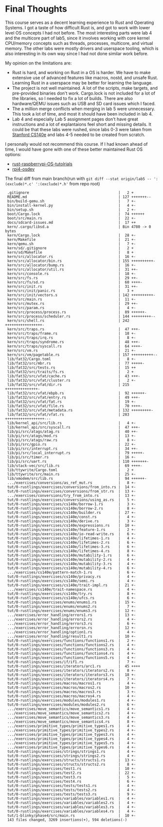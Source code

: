 # Final Thoughts

This course serves as a decent learning experience to Rust and Operating Systems. I got a taste of how difficult Rust is, and got to work with lower level OS concepts I had not before. The most interesting parts were lab 4 and the multicore part of lab5, since it involves working with core kernel CPU/memory concepts such as threads, processes, multicore, and virtual memory. The other labs were mostly drivers and userspace tooling, which is also interesting in its own way since I had not done similar work before.

My opinion on the limitations are:
* Rust is hard, and working on Rust in a OS is harder. We have to make extensive use of advanced features like macros, nostd, and unsafe Rust. Learning Rust in a userspace may be better for learning the language.
* The project is not well maintained. A lot of the scripts, make targets, and pre-provided binaries don't work. Cargo.lock is not included for a lot of the libraries, so I needed to fix a lot of builds. There are also hardware/QEMU issues such as USB and SD card issues which I faced.
* The a million merge conflicts when merging in lab 5 were unnecessary. This took a lot of time, and most it should have been included in lab 4.
* Lab 4 and especially Lab 5 assignment pages don't have great instructions and a lot of explantaions feel short and missing details. It could be that these labs were rushed, since labs 0-3 were taken from [Stanford CS140e](https://cs140e.sergio.bz/) and labs 4-5 needed to be created from scratch.

I personally would not recommend this course. If I had known ahead of time, I would have gone with one of these better maintained Rust OS options:
* [rust-raspberrypi-OS-tutolrials](https://github.com/rust-embedded/rust-raspberrypi-OS-tutorials)
* [rpi4-osdev](https://github.com/isometimes/rpi4-osdev)

The final diff from main branch(run with `git diff --stat origin/lab5 -- ':(exclude)*.c' ':(exclude)*.h'` from repo root)

```
 .gitignore                                         |   2 +
 README.md                                          | 127 +++++++--
 bin/build-qemu.sh                                  |   7 +-
 bin/install-kernel.py                              |   4 +-
 bin/setup.sh                                       |   2 +-
 boot/Cargo.lock                                    |  74 ++++++
 boot/src/main.rs                                   |  22 +-
 docs/sdcard-issues.md                              |  17 ++
 kern/.cargo/libsd.a                                | Bin 4780 -> 0 bytes
 kern/Cargo.lock                                    |  28 +-
 kern/Makefile                                      |  21 +-
 kern/qemu.sh                                       |   7 +-
 kern/sd/.gitignore                                 |   2 +
 kern/sd/Makefile                                   |   8 +
 kern/src/allocator.rs                              |  16 +-
 kern/src/allocator/bin.rs                          | 155 ++++++++++-
 kern/src/allocator/bump.rs                         |  16 +-
 kern/src/allocator/util.rs                         |  31 ++-
 kern/src/console.rs                                |  18 +-
 kern/src/fs.rs                                     |  29 ++-
 kern/src/fs/sd.rs                                  |  60 ++++-
 kern/src/init.rs                                   |  31 ++-
 kern/src/init/panic.rs                             |   3 +
 kern/src/init/vectors.s                            | 142 ++++++++++-
 kern/src/main.rs                                   |  11 +-
 kern/src/mutex.rs                                  |  29 ++-
 kern/src/param.rs                                  |   4 +-
 kern/src/process/process.rs                        |  89 ++++++-
 kern/src/process/scheduler.rs                      | 144 +++++++++--
 kern/src/shell.rs                                  | 242 +++++++++++++++++-
 kern/src/traps.rs                                  |  47 +++-
 kern/src/traps/frame.rs                            |  18 +-
 kern/src/traps/irq.rs                              |   8 +-
 kern/src/traps/syndrome.rs                         |  48 +++-
 kern/src/traps/syscall.rs                          |  64 ++++-
 kern/src/vm.rs                                     |  21 +-
 kern/src/vm/pagetable.rs                           | 157 ++++++++++--
 lib/fat32/Cargo.toml                               |   8 +-
 lib/fat32/src/mbr.rs                               |  77 +++++-
 lib/fat32/src/tests.rs                             |  15 ++
 lib/fat32/src/traits/fs.rs                         |   2 +
 lib/fat32/src/vfat/cache.rs                        |  43 +++-
 lib/fat32/src/vfat/cluster.rs                      |   2 +-
 lib/fat32/src/vfat/dir.rs                          | 215 +++++++++++++++-
 lib/fat32/src/vfat/ebpb.rs                         |  92 ++++++-
 lib/fat32/src/vfat/entry.rs                        |  49 +++-
 lib/fat32/src/vfat/fat.rs                          |  19 +-
 lib/fat32/src/vfat/file.rs                         |  70 ++++-
 lib/fat32/src/vfat/metadata.rs                     | 132 +++++++++-
 lib/fat32/src/vfat/vfat.rs                         | 283 ++++++++++++++++++---
 lib/kernel_api/src/lib.rs                          |   4 +-
 lib/kernel_api/src/syscall.rs                      |  47 +++-
 lib/pi/src/atags/atag.rs                           |  40 ++-
 lib/pi/src/atags/mod.rs                            |  13 +-
 lib/pi/src/atags/raw.rs                            |   8 +-
 lib/pi/src/gpio.rs                                 |  22 +-
 lib/pi/src/interrupt.rs                            |  34 ++-
 lib/pi/src/local_interrupt.rs                      |  79 +++++-
 lib/pi/src/timer.rs                                |  16 +-
 lib/pi/src/uart.rs                                 | 110 +++++++-
 lib/stack-vec/src/lib.rs                           |  69 ++++-
 lib/ttywrite/Cargo.toml                            |   2 +
 lib/ttywrite/src/main.rs                           |  25 +-
 lib/xmodem/src/lib.rs                              |  94 ++++++-
 .../exercises/conversions/as_ref_mut.rs            |   8 +-
 tut/0-rustlings/exercises/conversions/from_into.rs |  14 +-
 tut/0-rustlings/exercises/conversions/from_str.rs  |  13 +-
 .../exercises/conversions/try_from_into.rs         |  13 +-
 tut/0-rustlings/exercises/conversions/using_as.rs  |   5 +-
 tut/0-rustlings/exercises/cs140e/borrow-1.rs       |   3 +-
 tut/0-rustlings/exercises/cs140e/borrow-2.rs       |   8 +-
 tut/0-rustlings/exercises/cs140e/builder.rs        |  27 +-
 tut/0-rustlings/exercises/cs140e/const.rs          |   4 +-
 tut/0-rustlings/exercises/cs140e/derive.rs         |   3 +-
 tut/0-rustlings/exercises/cs140e/expressions.rs    |  10 +-
 tut/0-rustlings/exercises/cs140e/feature-1.rs      |   2 +-
 tut/0-rustlings/exercises/cs140e/io-read-write.rs  |   6 +-
 tut/0-rustlings/exercises/cs140e/lifetimes-1.rs    |   4 +-
 tut/0-rustlings/exercises/cs140e/lifetimes-2.rs    |   6 +-
 tut/0-rustlings/exercises/cs140e/lifetimes-3.rs    |   6 +-
 tut/0-rustlings/exercises/cs140e/lifetimes-4.rs    |   8 +-
 tut/0-rustlings/exercises/cs140e/mutability-1.rs   |   6 +-
 tut/0-rustlings/exercises/cs140e/mutability-2.rs   |   4 +-
 tut/0-rustlings/exercises/cs140e/mutability-3.rs   |   4 +-
 tut/0-rustlings/exercises/cs140e/mutability-4.rs   |   6 +-
 .../exercises/cs140e/pattern-match-1.rs            |   6 +-
 tut/0-rustlings/exercises/cs140e/privacy.rs        |   4 +-
 tut/0-rustlings/exercises/cs140e/semi.rs           |   4 +-
 tut/0-rustlings/exercises/cs140e/trait-impl.rs     |  21 +-
 .../exercises/cs140e/trait-namespace.rs            |   4 +-
 tut/0-rustlings/exercises/cs140e/try.rs            |   8 +-
 tut/0-rustlings/exercises/cs140e/ufcs.rs           |   6 +-
 tut/0-rustlings/exercises/enums/enums1.rs          |  15 +-
 tut/0-rustlings/exercises/enums/enums2.rs          |   7 +-
 tut/0-rustlings/exercises/enums/enums3.rs          |  12 +-
 .../exercises/error_handling/errors1.rs            |  13 +-
 .../exercises/error_handling/errors2.rs            |   4 +-
 .../exercises/error_handling/errors3.rs            |   6 +-
 .../exercises/error_handling/errorsn.rs            |  12 +-
 .../exercises/error_handling/option1.rs            |   4 +-
 .../exercises/error_handling/result1.rs            |  10 +-
 tut/0-rustlings/exercises/functions/functions1.rs  |   2 +-
 tut/0-rustlings/exercises/functions/functions2.rs  |   4 +-
 tut/0-rustlings/exercises/functions/functions3.rs  |   4 +-
 tut/0-rustlings/exercises/functions/functions4.rs  |   4 +-
 tut/0-rustlings/exercises/functions/functions5.rs  |   4 +-
 tut/0-rustlings/exercises/if/if1.rs                |   7 +-
 tut/0-rustlings/exercises/iterators/arc1.rs        |  45 ++++
 tut/0-rustlings/exercises/iterators/iterators2.rs  |   8 +-
 tut/0-rustlings/exercises/iterators/iterators3.rs  |  18 +-
 tut/0-rustlings/exercises/iterators/iterators4.rs  |   7 +-
 tut/0-rustlings/exercises/macros/macros1.rs        |   4 +-
 tut/0-rustlings/exercises/macros/macros2.rs        |  10 +-
 tut/0-rustlings/exercises/macros/macros3.rs        |   3 +-
 tut/0-rustlings/exercises/macros/macros4.rs        |   4 +-
 tut/0-rustlings/exercises/modules/modules1.rs      |   4 +-
 tut/0-rustlings/exercises/modules/modules2.rs      |   6 +-
 .../exercises/move_semantics/move_semantics1.rs    |   4 +-
 .../exercises/move_semantics/move_semantics2.rs    |   4 +-
 .../exercises/move_semantics/move_semantics3.rs    |   4 +-
 .../exercises/move_semantics/move_semantics4.rs    |   8 +-
 .../exercises/primitive_types/primitive_types1.rs  |   4 +-
 .../exercises/primitive_types/primitive_types2.rs  |   4 +-
 .../exercises/primitive_types/primitive_types3.rs  |   4 +-
 .../exercises/primitive_types/primitive_types4.rs  |   4 +-
 .../exercises/primitive_types/primitive_types5.rs  |   4 +-
 .../exercises/primitive_types/primitive_types6.rs  |   4 +-
 tut/0-rustlings/exercises/strings/strings1.rs      |   4 +-
 tut/0-rustlings/exercises/strings/strings2.rs      |   4 +-
 tut/0-rustlings/exercises/structs/structs1.rs      |  13 +-
 tut/0-rustlings/exercises/structs/structs2.rs      |   8 +-
 tut/0-rustlings/exercises/test1.rs                 |  10 +-
 tut/0-rustlings/exercises/test2.rs                 |  22 +-
 tut/0-rustlings/exercises/test3.rs                 |   5 +-
 tut/0-rustlings/exercises/test4.rs                 |   6 +-
 tut/0-rustlings/exercises/tests/tests1.rs          |   4 +-
 tut/0-rustlings/exercises/tests/tests2.rs          |   4 +-
 tut/0-rustlings/exercises/tests/tests3.rs          |   9 +-
 tut/0-rustlings/exercises/variables/variables1.rs  |   4 +-
 tut/0-rustlings/exercises/variables/variables2.rs  |   4 +-
 tut/0-rustlings/exercises/variables/variables3.rs  |   4 +-
 tut/0-rustlings/exercises/variables/variables4.rs  |   4 +-
 tut/1-blinky/phase4/src/main.rs                    |  10 +-
 143 files changed, 3269 insertions(+), 594 deletions(-)
```
